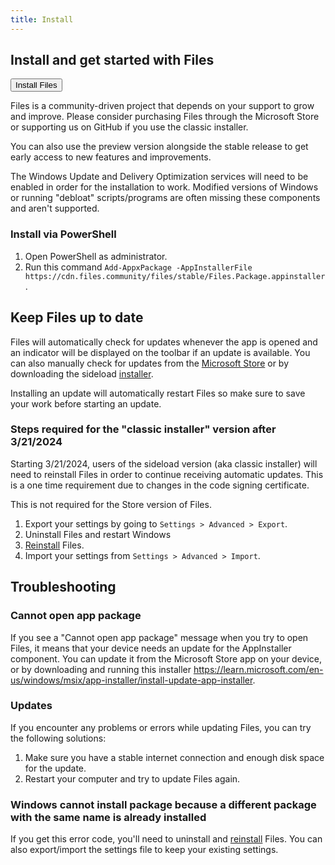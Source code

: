```yaml
---
title: Install
---
```


<script>
  import { Button, InfoBar } from "fluent-svelte";
</script>

## Install and get started with Files

<Button href="/download/" variant="accent">
	Install Files
</Button>

Files is a community-driven project that depends on your support to grow and improve. Please consider purchasing Files through the Microsoft Store or supporting us on GitHub if you use the classic installer.

You can also use the preview version alongside the stable release to get early access to new features and improvements.

<InfoBar title="Note" severity="information">
	The Windows Update and Delivery Optimization services will need to be enabled in order for the installation to work. Modified versions of Windows or running "debloat" scripts/programs are often missing these components and aren't supported.
</InfoBar>

### Install via PowerShell

1. Open PowerShell as administrator.
2. Run this command `Add-AppxPackage -AppInstallerFile https://cdn.files.community/files/stable/Files.Package.appinstaller`.

## Keep Files up to date

Files will automatically check for updates whenever the app is opened and an indicator will be displayed on the toolbar if an update is available. You can also manually check for updates from the [Microsoft Store](ms-windows-store://pdp/?ProductId=9nghp3dx8hdx&cid=FilesWebsite) or by downloading the sideload [installer](/download/).

<InfoBar title="Note" severity="information">
	Installing an update will automatically restart Files so make sure to save your work before starting an update.
</InfoBar>

### Steps required for the "classic installer" version after 3/21/2024

Starting 3/21/2024, users of the sideload version (aka classic installer) will need to reinstall Files in order to continue receiving automatic updates. This is a one time requirement due to changes in the code signing certificate.

<InfoBar title="Note" severity="information">
	This is not required for the Store version of Files.
</InfoBar>

1. Export your settings by going to `Settings > Advanced > Export`. 
2. Uninstall Files and restart Windows
3. [Reinstall](/download/) Files.
4. Import your settings from `Settings > Advanced > Import`.

## Troubleshooting

### Cannot open app package

If you see a "Cannot open app package" message when you try to open Files, it means that your device needs an update for the AppInstaller component. You can update it from the Microsoft Store app on your device, or by downloading and running this installer https://learn.microsoft.com/en-us/windows/msix/app-installer/install-update-app-installer.

### Updates

If you encounter any problems or errors while updating Files, you can try the following solutions:
1. Make sure you have a stable internet connection and enough disk space for the update.
2. Restart your computer and try to update Files again.

### Windows cannot install package because a different package with the same name is already installed

If you get this error code, you'll need to uninstall and [reinstall](/download/) Files. You can also export/import the settings file to keep your existing settings.
